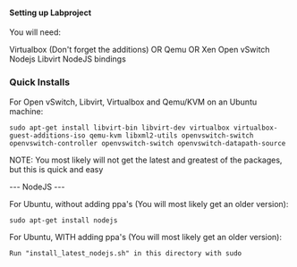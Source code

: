 #### Setting up Labproject ####

You will need: 

Virtualbox (Don't forget the additions) OR Qemu OR Xen
Open vSwitch
Nodejs
Libvirt NodeJS bindings

### Quick Installs ###

For Open vSwitch, Libvirt, Virtualbox and Qemu/KVM on an Ubuntu machine:

	sudo apt-get install libvirt-bin libvirt-dev virtualbox virtualbox-guest-additions-iso qemu-kvm libxml2-utils openvswitch-switch openvswitch-controller openvswitch-switch openvswitch-datapath-source

NOTE: You most likely will not get the latest and greatest of the packages, but this is quick and easy

--- NodeJS ---

For Ubuntu, without adding ppa's (You will most likely get an older version):

	sudo apt-get install nodejs

For Ubuntu, WITH adding ppa's (You will most likely get an older version):

	Run "install_latest_nodejs.sh" in this directory with sudo